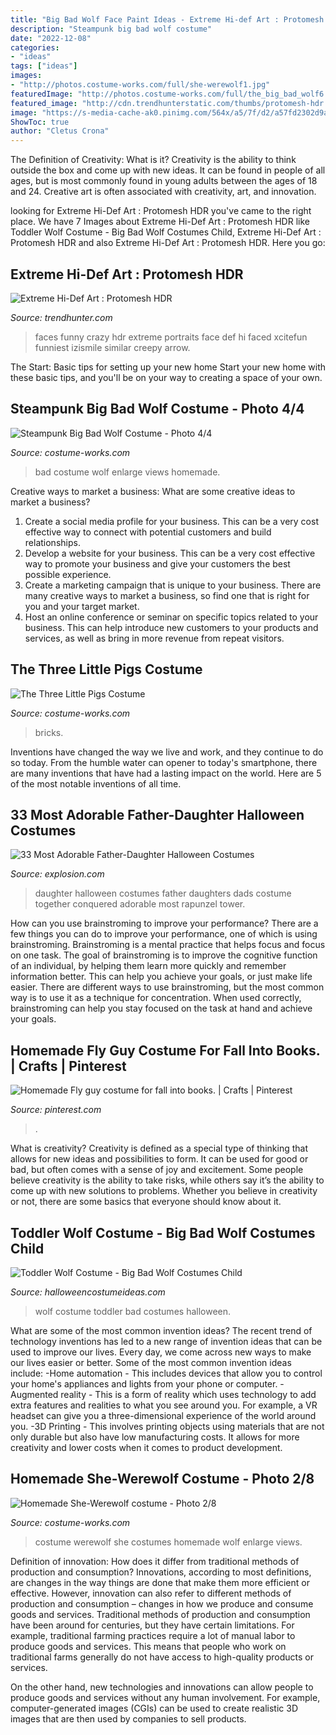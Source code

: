 ```yaml
---
title: "Big Bad Wolf Face Paint Ideas - Extreme Hi-def Art : Protomesh Hdr"
description: "Steampunk big bad wolf costume"
date: "2022-12-08"
categories:
- "ideas"
tags: ["ideas"]
images:
- "http://photos.costume-works.com/full/she-werewolf1.jpg"
featuredImage: "http://photos.costume-works.com/full/the_big_bad_wolf6.jpg"
featured_image: "http://cdn.trendhunterstatic.com/thumbs/protomesh-hdr.jpeg"
image: "https://s-media-cache-ak0.pinimg.com/564x/a5/7f/d2/a57fd2302d9a1dac144b1e98a2134144.jpg"
ShowToc: true
author: "Cletus Crona"
---
```



The Definition of Creativity: What is it?
Creativity is the ability to think outside the box and come up with new ideas. It can be found in people of all ages, but is most commonly found in young adults between the ages of 18 and 24. Creative art is often associated with creativity, art, and innovation.

	

		
looking for Extreme Hi-Def Art : Protomesh HDR you've came to the right place. We have 7 Images about Extreme Hi-Def Art : Protomesh HDR like Toddler Wolf Costume - Big Bad Wolf Costumes Child, Extreme Hi-Def Art : Protomesh HDR and also Extreme Hi-Def Art : Protomesh HDR. Here you go:
		
    
## Extreme Hi-Def Art : Protomesh HDR

<img loading=lazy src="http://cdn.trendhunterstatic.com/thumbs/protomesh-hdr.jpeg" onerror="this.onerror=null;this.src='https://tse4.mm.bing.net/th?id=OIP.F07j5GXlrhF4cgEQB_H4gQHaLH&amp;pid=15.1';" alt="Extreme Hi-Def Art : Protomesh HDR">

_Source: trendhunter.com_

>faces funny crazy hdr extreme portraits face def hi faced xcitefun funniest izismile similar creepy arrow. 

	

The Start: Basic tips for setting up your new home
Start your new home with these basic tips, and you'll be on your way to creating a space of your own.

    
## Steampunk Big Bad Wolf Costume - Photo 4/4

<img loading=lazy src="http://photos.costume-works.com/full/the_big_bad_wolf6.jpg" onerror="this.onerror=null;this.src='https://tse1.mm.bing.net/th?id=OIP.es8uKinjEmeRAjSilJ0TvAHaLR&amp;pid=15.1';" alt="Steampunk Big Bad Wolf Costume - Photo 4/4">

_Source: costume-works.com_

>bad costume wolf enlarge views homemade. 

	

Creative ways to market a business: What are some creative ideas to market a business?
1. Create a social media profile for your business. This can be a very cost effective way to connect with potential customers and build relationships.
2. Develop a website for your business. This can be a very cost effective way to promote your business and give your customers the best possible experience.
3. Create a marketing campaign that is unique to your business. There are many creative ways to market a business, so find one that is right for you and your target market.
4. Host an online conference or seminar on specific topics related to your business. This can help introduce new customers to your products and services, as well as bring in more revenue from repeat visitors.

    
## The Three Little Pigs Costume

<img loading=lazy src="https://photos.costume-works.com/full/the_three_little_pigs5.jpg" onerror="this.onerror=null;this.src='https://tse3.mm.bing.net/th?id=OIP.0GGcJk9Ua_8fEnuqY4IMEgHaIy&amp;pid=15.1';" alt="The Three Little Pigs Costume">

_Source: costume-works.com_

>bricks. 

	

Inventions have changed the way we live and work, and they continue to do so today. From the humble water can opener to today's smartphone, there are many inventions that have had a lasting impact on the world. Here are 5 of the most notable inventions of all time.

    
## 33 Most Adorable Father-Daughter Halloween Costumes

<img loading=lazy src="http://www.explosion.com/wp-content/uploads/2016/10/father-daughter-halloween-costumes-ideas-49-580606fc1e95e__605.jpg" onerror="this.onerror=null;this.src='https://tse2.mm.bing.net/th?id=OIP.idgulCZwYrskO3Tylsgb8QHaK4&amp;pid=15.1';" alt="33 Most Adorable Father-Daughter Halloween Costumes">

_Source: explosion.com_

>daughter halloween costumes father daughters dads costume together conquered adorable most rapunzel tower. 

	

How can you use brainstroming to improve your performance?
There are a few things you can do to improve your performance, one of which is using brainstroming. Brainstroming is a mental practice that helps focus and focus on one task. The goal of brainstroming is to improve the cognitive function of an individual, by helping them learn more quickly and remember information better. This can help you achieve your goals, or just make life easier. There are different ways to use brainstroming, but the most common way is to use it as a technique for concentration. When used correctly, brainstroming can help you stay focused on the task at hand and achieve your goals.

    
## Homemade Fly Guy Costume For Fall Into Books. | Crafts | Pinterest

<img loading=lazy src="https://s-media-cache-ak0.pinimg.com/564x/a5/7f/d2/a57fd2302d9a1dac144b1e98a2134144.jpg" onerror="this.onerror=null;this.src='https://tse2.mm.bing.net/th?id=OIP.7FY3yAIeJyTuybVRXbGjkwHaJ4&amp;pid=15.1';" alt="Homemade Fly guy costume for fall into books. | Crafts | Pinterest">

_Source: pinterest.com_

>. 

	

What is creativity?
Creativity is defined as a special type of thinking that allows for new ideas and possibilities to form. It can be used for good or bad, but often comes with a sense of joy and excitement. Some people believe creativity is the ability to take risks, while others say it’s the ability to come up with new solutions to problems. Whether you believe in creativity or not, there are some basics that everyone should know about it.

    
## Toddler Wolf Costume - Big Bad Wolf Costumes Child

<img loading=lazy src="http://images.halloweencostumeideas.com/products/7979/1-1/toddler-wolf-costume.jpg" onerror="this.onerror=null;this.src='https://tse4.mm.bing.net/th?id=OIP.4pyHJ-XkxGNW7rQUAzoSyQHaKl&amp;pid=15.1';" alt="Toddler Wolf Costume - Big Bad Wolf Costumes Child">

_Source: halloweencostumeideas.com_

>wolf costume toddler bad costumes halloween. 

	

What are some of the most common invention ideas?
The recent trend of technology inventions has led to a new range of invention ideas that can be used to improve our lives. Every day, we come across new ways to make our lives easier or better. Some of the most common invention ideas include: 
-Home automation - This includes devices that allow you to control your home's appliances and lights from your phone or computer. 
-Augmented reality - This is a form of reality which uses technology to add extra features and realities to what you see around you. For example, a VR headset can give you a three-dimensional experience of the world around you. 
-3D Printing - This involves printing objects using materials that are not only durable but also have low manufacturing costs. It allows for more creativity and lower costs when it comes to product development.

    
## Homemade She-Werewolf Costume - Photo 2/8

<img loading=lazy src="http://photos.costume-works.com/full/she-werewolf1.jpg" onerror="this.onerror=null;this.src='https://tse3.mm.bing.net/th?id=OIP.cC3CDsgRL9vuVK1VKyRzkQHaLH&amp;pid=15.1';" alt="Homemade She-Werewolf costume - Photo 2/8">

_Source: costume-works.com_

>costume werewolf she costumes homemade wolf enlarge views. 

	

Definition of innovation: How does it differ from traditional methods of production and consumption?
Innovations, according to most definitions, are changes in the way things are done that make them more efficient or effective. However, innovation can also refer to different methods of production and consumption – changes in how we produce and consume goods and services.
Traditional methods of production and consumption have been around for centuries, but they have certain limitations. For example, traditional farming practices require a lot of manual labor to produce goods and services. This means that people who work on traditional farms generally do not have access to high-quality products or services.

On the other hand, new technologies and innovations can allow people to produce goods and services without any human involvement. For example, computer-generated images (CGIs) can be used to create realistic 3D images that are then used by companies to sell products.

